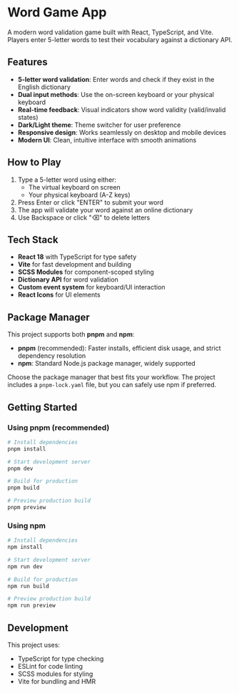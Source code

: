 # Word Game App

A modern word validation game built with React, TypeScript, and Vite. Players enter 5-letter words to test their vocabulary against a dictionary API.

## Features

- **5-letter word validation**: Enter words and check if they exist in the English dictionary
- **Dual input methods**: Use the on-screen keyboard or your physical keyboard
- **Real-time feedback**: Visual indicators show word validity (valid/invalid states)
- **Dark/Light theme**: Theme switcher for user preference
- **Responsive design**: Works seamlessly on desktop and mobile devices
- **Modern UI**: Clean, intuitive interface with smooth animations

## How to Play

1. Type a 5-letter word using either:
   - The virtual keyboard on screen
   - Your physical keyboard (A-Z keys)
2. Press Enter or click "ENTER" to submit your word
3. The app will validate your word against an online dictionary
4. Use Backspace or click "⌫" to delete letters

## Tech Stack

- **React 18** with TypeScript for type safety
- **Vite** for fast development and building
- **SCSS Modules** for component-scoped styling
- **Dictionary API** for word validation
- **Custom event system** for keyboard/UI interaction
- **React Icons** for UI elements

## Package Manager

This project supports both **pnpm** and **npm**:

- **pnpm** (recommended): Faster installs, efficient disk usage, and strict dependency resolution
- **npm**: Standard Node.js package manager, widely supported

Choose the package manager that best fits your workflow. The project includes a `pnpm-lock.yaml` file, but you can safely use npm if preferred.

## Getting Started

### Using pnpm (recommended)

```bash
# Install dependencies
pnpm install

# Start development server
pnpm dev

# Build for production
pnpm build

# Preview production build
pnpm preview
```

### Using npm

```bash
# Install dependencies
npm install

# Start development server
npm run dev

# Build for production
npm run build

# Preview production build
npm run preview
```

## Development

This project uses:

- TypeScript for type checking
- ESLint for code linting
- SCSS modules for styling
- Vite for bundling and HMR
